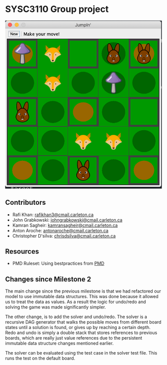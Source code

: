 # SYSC3110 Group project

![Game Screenshot](./docs/game.png "Game Screenshot")

## Contributors
- Rafi Khan: rafikhan3@cmail.carleton.ca
- John Grabkowski: johngrabkowski@cmail.carleton.ca
- Kamran Sagheir: kamransagheir@cmail.carleton.ca
- Anton Aroche: antonaroche@cmail.carleton.ca
- Christopher D'silva: chrisdsilva@cmail.carleton.ca

## Resources
- PMD Ruleset: Using bestpractices from [PMD](https://github.com/pmd/pmd/blob/master/pmd-java/src/main/resources/category/java/bestpractices.xml)

## Changes since Milestone 2
The main change since the previous milestone is that we had refactored our model to use immutable data structures. This was done because it allowed us to treat the data as values. As a result the logic for undo/redo and solving the game was made significantly simpler.

The other change, is to add the solver and undo/redo. The solver is a recursive DAG generator that walks the possible moves from different board states until a solution is found, or gives up by reaching a certain depth. Redo and undo is simply a double stack that stores references to previous boards, which are really just value references due to the persistent immutable data structure changes mentioned earlier.

The solver can be evaluated using the test case in the solver test file. This runs the test on the default board.
